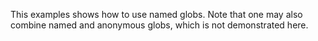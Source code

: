 This examples shows how to use named globs.
Note that one may also combine named and anonymous globs, which is not demonstrated here.
